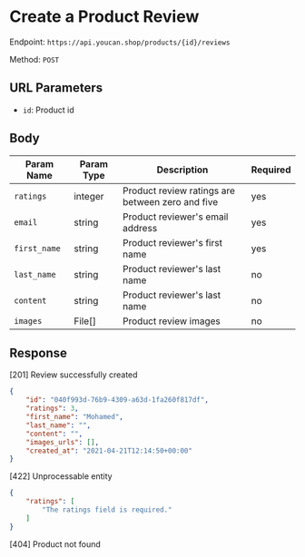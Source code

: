 # Create a Product Review

Endpoint: `https://api.youcan.shop/products/{id}/reviews` 

Method: `POST`

## URL Parameters

- `id`: Product id

## Body

| Param Name           | Param Type    | Description           | Required |
| -------------------- | ------------- | --------------------- | -------- |
| `ratings`            | integer       | Product review ratings are between zero and five       | yes      |
| `email`        | string       | Product reviewer's email address      | yes      |
| `first_name`        | string       | Product reviewer's first name       | yes      |
| `last_name`        | string       | Product reviewer's last name       | no      |
| `content`        | string       | Product reviewer's last name       | no      |
| `images` | File[] | Product review images | no |

## Response

[201] Review successfully created

```json
{
    "id": "040f993d-76b9-4309-a63d-1fa260f817df",
    "ratings": 3,
    "first_name": "Mohamed",
    "last_name": "",
    "content": "",
    "images_urls": [],
    "created_at": "2021-04-21T12:14:50+00:00"
}
```

[422] Unprocessable entity

```json
{
    "ratings": [
        "The ratings field is required."
    ]
}
```

[404] Product not found
